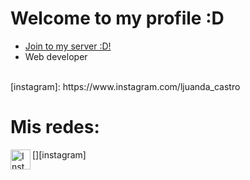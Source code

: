 # Welcome to my profile  :D
- [Join to my server :D!](https://discord.gg/hxC5vDbjTW)
- Web developer 
<br>
[instagram]: https://www.instagram.com/ljuanda_castro


# Mis redes:
[<img align="left" alt="Instagram" width="32px" src="https://api.iconify.design/mdi:instagram.svg?color=%2300fef4&height=32" />][instagram]

